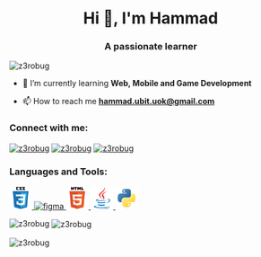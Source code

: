 <h1 align="center">Hi 👋, I'm Hammad</h1>
<h3 align="center">A passionate learner</h3>

<p align="left"> <img src="https://komarev.com/ghpvc/?username=z3robug&label=Profile%20views&color=0e75b6&style=flat" alt="z3robug" /> </p>

- 🌱 I’m currently learning **Web, Mobile and Game Development**

- 📫 How to reach me **hammad.ubit.uok@gmail.com**

<h3 align="left">Connect with me:</h3>
<p align="left">
<a href="https://linkedin.com/in/z3robug" target="blank"><img align="center" src="https://raw.githubusercontent.com/rahuldkjain/github-profile-readme-generator/master/src/images/icons/Social/linked-in-alt.svg" alt="z3robug" height="30" width="40" /></a>
<a href="https://fb.com/z3robug" target="blank"><img align="center" src="https://raw.githubusercontent.com/rahuldkjain/github-profile-readme-generator/master/src/images/icons/Social/facebook.svg" alt="z3robug" height="30" width="40" /></a>
<a href="https://instagram.com/z3robug" target="blank"><img align="center" src="https://raw.githubusercontent.com/rahuldkjain/github-profile-readme-generator/master/src/images/icons/Social/instagram.svg" alt="z3robug" height="30" width="40" /></a>
</p>

<h3 align="left">Languages and Tools:</h3>
<p align="left"> <a href="https://www.w3schools.com/css/" target="_blank" rel="noreferrer"> <img src="https://raw.githubusercontent.com/devicons/devicon/master/icons/css3/css3-original-wordmark.svg" alt="css3" width="40" height="40"/> </a> <a href="https://www.figma.com/" target="_blank" rel="noreferrer"> <img src="https://www.vectorlogo.zone/logos/figma/figma-icon.svg" alt="figma" width="40" height="40"/> </a> <a href="https://www.w3.org/html/" target="_blank" rel="noreferrer"> <img src="https://raw.githubusercontent.com/devicons/devicon/master/icons/html5/html5-original-wordmark.svg" alt="html5" width="40" height="40"/> </a> <a href="https://www.java.com" target="_blank" rel="noreferrer"> <img src="https://raw.githubusercontent.com/devicons/devicon/master/icons/java/java-original.svg" alt="java" width="40" height="40"/> </a> <a href="https://www.python.org" target="_blank" rel="noreferrer"> <img src="https://raw.githubusercontent.com/devicons/devicon/master/icons/python/python-original.svg" alt="python" width="40" height="40"/> </a> </p>

<p><img align="left" src="https://github-readme-stats.vercel.app/api/top-langs?username=z3robug&show_icons=true&locale=en&layout=compact" alt="z3robug" /></p>

<p>&nbsp;<img align="center" src="https://github-readme-stats.vercel.app/api?username=z3robug&show_icons=true&locale=en" alt="z3robug" /></p>

<p><img align="center" src="https://github-readme-streak-stats.herokuapp.com/?user=z3robug&" alt="z3robug" /></p>
